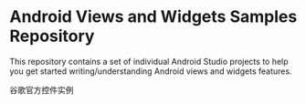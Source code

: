 Android Views and Widgets Samples Repository
============================================

This repository contains a set of individual Android Studio projects to help you get
started writing/understanding Android views and widgets features.

谷歌官方控件实例
